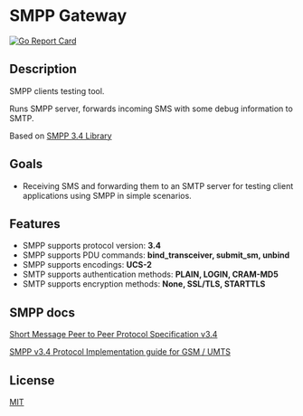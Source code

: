# SMPP Gateway

<a href="https://goreportcard.com/report/github.com/xhit/go-simple-mail/v2"><img src="https://goreportcard.com/badge/github.com/xhit/go-simple-mail" alt="Go Report Card"></a>

## Description

SMPP clients testing tool.

Runs SMPP server, forwards incoming SMS with some debug information to SMTP.

Based on [SMPP 3.4 Library](https://github.com/ajankovic/smpp "SMPP 3.4 Library") 


## Goals
- Receiving SMS and forwarding them to an SMTP server for testing client applications using SMPP in simple scenarios.

## Features
- SMPP supports protocol version: **3.4**
- SMPP supports PDU commands: **bind_transceiver, submit_sm, unbind**
- SMPP supports encodings: **UCS-2**
- SMTP supports authentication methods: **PLAIN,  LOGIN, CRAM-MD5**
- SMTP supports encryption methods: **None,  SSL/TLS, STARTTLS**

## SMPP docs
[Short Message Peer to Peer
Protocol Specification v3.4](http://docs.nimta.com/SMPP_v3_4_Issue1_2.pdf)

[SMPP v3.4 Protocol Implementation
guide for GSM / UMTS](http://opensmpp.org/specs/smppv34_gsmumts_ig_v10.pdf)


## License
[MIT](LICENSE)
